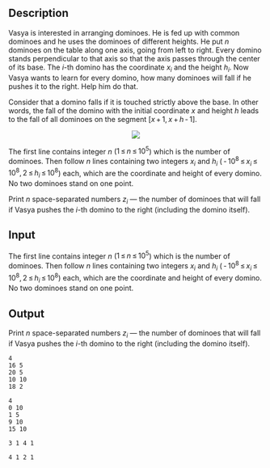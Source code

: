 ## Description

<div><p>Vasya is interested in arranging dominoes. He is fed up with common dominoes and he uses the dominoes of different heights. He put <span class="tex-span"><i>n</i></span> dominoes on the table along one axis, going from left to right. Every domino stands perpendicular to that axis so that the axis passes through the center of its base. The <span class="tex-span"><i>i</i></span>-th domino has the coordinate <span class="tex-span"><i>x</i><sub class="lower-index"><i>i</i></sub></span> and the height <span class="tex-span"><i>h</i><sub class="lower-index"><i>i</i></sub></span>. Now Vasya wants to learn for every domino, how many dominoes will fall if he pushes it to the right. Help him do that. </p><p>Consider that a domino falls if it is touched strictly above the base. In other words, the fall of the domino with the initial coordinate <span class="tex-span"><i>x</i></span> and height <span class="tex-span"><i>h</i></span> leads to the fall of all dominoes on the segment <span class="tex-span">[<i>x</i> + 1, <i>x</i> + <i>h</i> - 1]</span>.</p><center><img class="tex-graphics" src="file://pfx15wR0.png" style="max-width: 100.0%;max-height: 100.0%;"></center></div><div class="input-specification"><p>The first line contains integer <span class="tex-span"><i>n</i></span> (<span class="tex-span">1 ≤ <i>n</i> ≤ 10<sup class="upper-index">5</sup></span>) which is the number of dominoes. Then follow <span class="tex-span"><i>n</i></span> lines containing two integers <span class="tex-span"><i>x</i><sub class="lower-index"><i>i</i></sub></span> and <span class="tex-span"><i>h</i><sub class="lower-index"><i>i</i></sub></span> (<span class="tex-span"> - 10<sup class="upper-index">8</sup> ≤ <i>x</i><sub class="lower-index"><i>i</i></sub> ≤ 10<sup class="upper-index">8</sup>, 2 ≤ <i>h</i><sub class="lower-index"><i>i</i></sub> ≤ 10<sup class="upper-index">8</sup></span>) each, which are the coordinate and height of every domino. No two dominoes stand on one point.</p></div><div class="output-specification"><p>Print <span class="tex-span"><i>n</i></span> space-separated numbers <span class="tex-span"><i>z</i><sub class="lower-index"><i>i</i></sub></span> — the number of dominoes that will fall if Vasya pushes the <span class="tex-span"><i>i</i></span>-th domino to the right (including the domino itself).</p></div>

## Input

<p>The first line contains integer <span class="tex-span"><i>n</i></span> (<span class="tex-span">1 ≤ <i>n</i> ≤ 10<sup class="upper-index">5</sup></span>) which is the number of dominoes. Then follow <span class="tex-span"><i>n</i></span> lines containing two integers <span class="tex-span"><i>x</i><sub class="lower-index"><i>i</i></sub></span> and <span class="tex-span"><i>h</i><sub class="lower-index"><i>i</i></sub></span> (<span class="tex-span"> - 10<sup class="upper-index">8</sup> ≤ <i>x</i><sub class="lower-index"><i>i</i></sub> ≤ 10<sup class="upper-index">8</sup>, 2 ≤ <i>h</i><sub class="lower-index"><i>i</i></sub> ≤ 10<sup class="upper-index">8</sup></span>) each, which are the coordinate and height of every domino. No two dominoes stand on one point.</p>

## Output

<p>Print <span class="tex-span"><i>n</i></span> space-separated numbers <span class="tex-span"><i>z</i><sub class="lower-index"><i>i</i></sub></span> — the number of dominoes that will fall if Vasya pushes the <span class="tex-span"><i>i</i></span>-th domino to the right (including the domino itself).</p>





```input1
4
16 5
20 5
10 10
18 2

```




```input2
4
0 10
1 5
9 10
15 10

```




```output1
3 1 4 1
```




```output2
4 1 2 1
```


